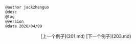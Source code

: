 
```markdown
@author jackzhenguo
@desc
@tag
@version 
@date 2020/04/09
```
		     

<center>[上一个例子](201.md)    [下一个例子](203.md)</center>